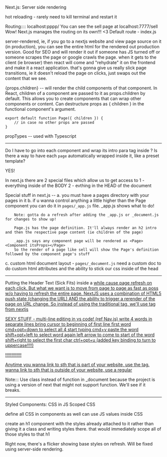 Next.js: Server side rendering

hot reloading - rarely need to kill terminal and restart it

Routing::::
localhost:pppp/<pagename>
You can see the sell page at localhost:7777/sell
Wow! Next.js manages the routing on its own!!! <3
Default route - index.js

server-rendered, ie, if you go to a nextjs website and view page source on it (in production), you can see the entire html for the rendered out production version. Good for SEO and will render it out if someone has JS turned off or someone scrapes the page or google crawls the page.
when it gets to the client (ie browser) then react will come and "rehydrate" it on the frontend and make it a react application. that's gonna give us really slick page transitions, ie it doesn't reload the page on clicks, just swaps out the content that we see.

{props.children} -- will render the child components of that component.
In React, children of a component are passed to it as props.children by default. This allows you to create components that can wrap other components or content.
Can destructure props as { children } in the functional component's argument.
```
export default function Page({ children }) {
    // in case no other props are passed 
}
```
propTypes -- used with Typescript

-------------------------
Do I have to go into each component and wrap its intro para tag inside <Page>?
Is there a way to have each `page` automatically wrapped inside it, like a preset template?

YES!

In next.js there are 2 special files which allow us to get access to 
1 - everything inside of the BODY
2 - evthing in the HEAD of the document

Special stuff in next.js --
a. you must have a pages directory with your pages in it
b. if u wanna control anything a little higher than the Page component you can do it in `pages/_app.js` file.
_app.js shows what to do!

        Note: gotta do a refresh after adding the _app.js or _document.js for changes to show up!

        Page.js has the page definition. It'll always render an h2 intro and then the respective page content (ie children of the page)

        _app.js says any component page will be rendered as <Page><Component itsProps></Page>
        So the render of a page like sell will show the Page's definition followed by the component page's stuff

c. custom html document layout - `pages/_document.js`
need a custom doc to do custom html attributes and the ability to stick our css inside of the head

-------------------------------------
Putting the Header Text (Sick Fits) inside a <a href="/"> while cause page refresh on each click. 
But what we want is to move from page to page as fast as poss w/o having to refresh the entire page.
NextJS uses a combination of HTML5 push state (changing the URL) AND the ability to trigger a rerender of the page on URL change.
So instead of using the traditional <a href> tag, we'll use <Link href> tag from nextjs

SEXY STUFF - 
multi-line editing in vs code!
(ref Nav.js)
write 4 words in separate lines
bring cursor to beginning of first line first word
cmd+opt+down to select all 4
start typing <Link href="
shift+opt+right to select the entire word
cmd+c copy the word
right arrow
type ">
cmd+v paste the word
shift+opt+left to select word again
left arrow to come to start of the word
shift+right to select the first char
ctrl+opt+u (added key binding to turn to uppercase!!!!)

!!!!!!!!!!!!!

Anytime you wanna link to sth that is part of your website, use the <Link> tag.
wanna link to sth that is outside of your website, use a regular <a>

Note::: Use class instead of function in _document because the project is using a version of next that might not support function. We'll see if it breaks.

--------------------------------------
Styled Components: CSS in JS
Scoped CSS

define all CSS in components as well
can use JS values inside CSS

create an h1 component with the styles already attached to it rather than giving it a class and writing styles there.
that would immediately scope all of those styles to that h1

Right now, there's a flicker showing base styles on refresh. Will be fixed using server-side rendering.